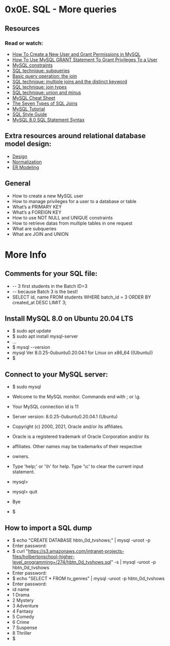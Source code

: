 #  0x0E. SQL - More queries

## Resources
### Read or watch:
* [How To Create a New User and Grant Permissions in MySQL](https://www.digitalocean.com/community/tutorials/how-to-create-a-new-user-and-grant-permissions-in-mysql)
* [How To Use MySQL GRANT Statement To Grant Privileges To a User](https://www.mysqltutorial.org/mysql-administration/mysql-grant/)
* [MySQL constraints](https://zetcode.com/mysql/constraints/)
* [SQL technique: subqueries](https://web.csulb.edu/colleges/coe/cecs/dbdesign/dbdesign.php?page=sql/subqueries.php)
* [Basic query operation: the join](https://web.csulb.edu/colleges/coe/cecs/dbdesign/dbdesign.php?page=sql/join.php)
* [SQL technique: multiple joins and the distinct keyword](https://web.csulb.edu/colleges/coe/cecs/dbdesign/dbdesign.php?page=sql/multijoin.php)
* [SQL technique: join types](https://web.csulb.edu/colleges/coe/cecs/dbdesign/dbdesign.php?page=sql/jointypes.php)
* [SQL technique: union and minus]()
* [MySQL Cheat Sheet](https://intellipaat.com/mediaFiles/2019/02/SQL-Commands-Cheat-Sheet.pdf?US)
* [The Seven Types of SQL Joins](https://tableplus.com/blog/2018/09/a-beginners-guide-to-seven-types-of-sql-joins.html)
* [MySQL Tutorial](https://www.youtube.com/watch?v=yPu6qV5byu4)
* [SQL Style Guide](https://www.sqlstyle.guide/)
* [MySQL 8.0 SQL Statement Syntax](https://dev.mysql.com/doc/refman/8.0/en/sql-data-definition-statements.html)

## Extra resources around relational database model design:
* [Design](https://www.guru99.com/database-design.html)
* [Normalization](https://www.guru99.com/database-normalization.html)
* [ER Modeling](https://www.guru99.com/er-modeling.html)


## General
* How to create a new MySQL user
* How to manage privileges for a user to a database or table
* What’s a PRIMARY KEY
* What’s a FOREIGN KEY
* How to use NOT NULL and UNIQUE constraints
* How to retrieve datas from multiple tables in one request
* What are subqueries
* What are JOIN and UNION

# More Info
## Comments for your SQL file:
* -- 3 first students in the Batch ID=3
* -- because Batch 3 is the best!
* SELECT id, name FROM students WHERE batch_id = 3 ORDER BY created_at DESC LIMIT 3;

## Install MySQL 8.0 on Ubuntu 20.04 LTS
* $ sudo apt update
* $ sudo apt install mysql-server
* ...
* $ mysql --version
* mysql  Ver 8.0.25-0ubuntu0.20.04.1 for Linux on x86_64 ((Ubuntu))
* $

## Connect to your MySQL server:
* $ sudo mysql
* Welcome to the MySQL monitor.  Commands end with ; or \g.
* Your MySQL connection id is 11
* Server version: 8.0.25-0ubuntu0.20.04.1 (Ubuntu)
* Copyright (c) 2000, 2021, Oracle and/or its affiliates.

* Oracle is a registered trademark of Oracle Corporation and/or its
* affiliates. Other names may be trademarks of their respective
* owners.

* Type 'help;' or '\h' for help. Type '\c' to clear the current input statement.

* mysql>
* mysql> quit
* Bye
* $

## How to import a SQL dump
* $ echo "CREATE DATABASE hbtn_0d_tvshows;" | mysql -uroot -p
* Enter password:
* $ curl "https://s3.amazonaws.com/intranet-projects-files/holbertonschool-higher-level_programming+/274/hbtn_0d_tvshows.sql" -s | mysql -uroot -p hbtn_0d_tvshows
* Enter password:
* $ echo "SELECT * FROM tv_genres" | mysql -uroot -p hbtn_0d_tvshows
* Enter password:
* id  name
* 1   Drama
* 2   Mystery
* 3   Adventure
* 4   Fantasy
* 5   Comedy
* 6   Crime
* 7   Suspense
* 8   Thriller
* $
